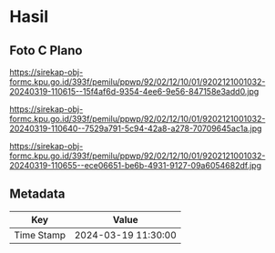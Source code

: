 # Hasil

## Foto C Plano

https://sirekap-obj-formc.kpu.go.id/393f/pemilu/ppwp/92/02/12/10/01/9202121001032-20240319-110615--15f4af6d-9354-4ee6-9e56-847158e3add0.jpg

https://sirekap-obj-formc.kpu.go.id/393f/pemilu/ppwp/92/02/12/10/01/9202121001032-20240319-110640--7529a791-5c94-42a8-a278-70709645ac1a.jpg

https://sirekap-obj-formc.kpu.go.id/393f/pemilu/ppwp/92/02/12/10/01/9202121001032-20240319-110655--ece06651-be6b-4931-9127-09a6054682df.jpg


## Metadata

| Key        | Value               |
| ---------- | ------------------- |
| Time Stamp | 2024-03-19 11:30:00 |



